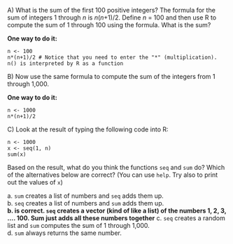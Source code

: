 A) What is the sum of the first 100 positive integers? The formula for the sum of integers 1 through _n_ is _n_(_n_+1)/2. Define _n_ = 100 and then use R to compute the sum of 1 through 100 using the formula. What is the sum?  

**One way to do it:**
```
n <- 100
n*(n+1)/2 # Notice that you need to enter the "*" (multiplication). n() is interpreted by R as a function
```

B) Now use the same formula to compute the sum of the integers from 1 through 1,000.

**One way to do it:**
```
n <- 1000
n*(n+1)/2 
```

C) Look at the result of typing the following code into R:  
```{r}
n <- 1000
x <- seq(1, n)
sum(x)
```  

Based on the result, what do you think the functions `seq` and `sum` do? Which of the alternatives below are correct? (You can use `help`. Try also to print out the values of `x`)

a. `sum` creates a list of numbers and `seq` adds them up.  
b. `seq` creates a list of numbers and `sum` adds them up.  
**b. is correct. `seq` creates a vector (kind of like a list) of the numbers 1, 2, 3, .... 100. Sum just adds all these numbers together**
c. `seq` creates a random list and `sum` computes the sum of 1 through 1,000.  
d. `sum` always returns the same number.
